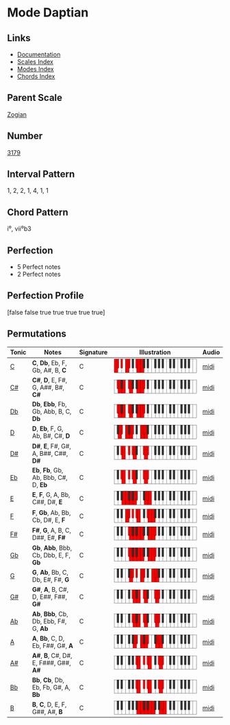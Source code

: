 # Mode Daptian

## Links

- [Documentation](README.md)
- [Scales Index](Scales.md)
- [Modes Index](Modes.md)
- [Chords Index](Chords.md)

## Parent Scale

[Zogian](ScaleZogian.md)

## Number

[3179](https://ianring.com/musictheory/scales/3179)

## Interval Pattern

1, 2, 2, 1, 4, 1, 1

## Chord Pattern

i⁰, vii⁰b3

## Perfection

- 5 Perfect notes
- 2 Perfect notes

## Perfection Profile

[false false true true true true true]

## Permutations

| Tonic | Notes | Signature | Illustration | Audio |
|-------|-------|-----------|--------------|-------|
| [C](ModeCNaturalDaptian.md) | **C**, **Db**, Eb, F, Gb, A#, B, **C** | C | ![CNaturalDaptian](ModeCNaturalDaptian.png) | [midi](https://github.com/edipermadi/music/blob/main/docs/ModeCNaturalDaptian.mid?raw=true) |
| [C#](ModeCSharpDaptian.md) | **C#**, **D**, E, F#, G, A##, B#, **C#** | C | ![CSharpDaptian](ModeCSharpDaptian.png) | [midi](https://github.com/edipermadi/music/blob/main/docs/ModeCSharpDaptian.mid?raw=true) |
| [Db](ModeDFlatDaptian.md) | **Db**, **Ebb**, Fb, Gb, Abb, B, C, **Db** | C | ![DFlatDaptian](ModeDFlatDaptian.png) | [midi](https://github.com/edipermadi/music/blob/main/docs/ModeDFlatDaptian.mid?raw=true) |
| [D](ModeDNaturalDaptian.md) | **D**, **Eb**, F, G, Ab, B#, C#, **D** | C | ![DNaturalDaptian](ModeDNaturalDaptian.png) | [midi](https://github.com/edipermadi/music/blob/main/docs/ModeDNaturalDaptian.mid?raw=true) |
| [D#](ModeDSharpDaptian.md) | **D#**, **E**, F#, G#, A, B##, C##, **D#** | C | ![DSharpDaptian](ModeDSharpDaptian.png) | [midi](https://github.com/edipermadi/music/blob/main/docs/ModeDSharpDaptian.mid?raw=true) |
| [Eb](ModeEFlatDaptian.md) | **Eb**, **Fb**, Gb, Ab, Bbb, C#, D, **Eb** | C | ![EFlatDaptian](ModeEFlatDaptian.png) | [midi](https://github.com/edipermadi/music/blob/main/docs/ModeEFlatDaptian.mid?raw=true) |
| [E](ModeENaturalDaptian.md) | **E**, **F**, G, A, Bb, C##, D#, **E** | C | ![ENaturalDaptian](ModeENaturalDaptian.png) | [midi](https://github.com/edipermadi/music/blob/main/docs/ModeENaturalDaptian.mid?raw=true) |
| [F](ModeFNaturalDaptian.md) | **F**, **Gb**, Ab, Bb, Cb, D#, E, **F** | C | ![FNaturalDaptian](ModeFNaturalDaptian.png) | [midi](https://github.com/edipermadi/music/blob/main/docs/ModeFNaturalDaptian.mid?raw=true) |
| [F#](ModeFSharpDaptian.md) | **F#**, **G**, A, B, C, D##, E#, **F#** | C | ![FSharpDaptian](ModeFSharpDaptian.png) | [midi](https://github.com/edipermadi/music/blob/main/docs/ModeFSharpDaptian.mid?raw=true) |
| [Gb](ModeGFlatDaptian.md) | **Gb**, **Abb**, Bbb, Cb, Dbb, E, F, **Gb** | C | ![GFlatDaptian](ModeGFlatDaptian.png) | [midi](https://github.com/edipermadi/music/blob/main/docs/ModeGFlatDaptian.mid?raw=true) |
| [G](ModeGNaturalDaptian.md) | **G**, **Ab**, Bb, C, Db, E#, F#, **G** | C | ![GNaturalDaptian](ModeGNaturalDaptian.png) | [midi](https://github.com/edipermadi/music/blob/main/docs/ModeGNaturalDaptian.mid?raw=true) |
| [G#](ModeGSharpDaptian.md) | **G#**, **A**, B, C#, D, E##, F##, **G#** | C | ![GSharpDaptian](ModeGSharpDaptian.png) | [midi](https://github.com/edipermadi/music/blob/main/docs/ModeGSharpDaptian.mid?raw=true) |
| [Ab](ModeAFlatDaptian.md) | **Ab**, **Bbb**, Cb, Db, Ebb, F#, G, **Ab** | C | ![AFlatDaptian](ModeAFlatDaptian.png) | [midi](https://github.com/edipermadi/music/blob/main/docs/ModeAFlatDaptian.mid?raw=true) |
| [A](ModeANaturalDaptian.md) | **A**, **Bb**, C, D, Eb, F##, G#, **A** | C | ![ANaturalDaptian](ModeANaturalDaptian.png) | [midi](https://github.com/edipermadi/music/blob/main/docs/ModeANaturalDaptian.mid?raw=true) |
| [A#](ModeASharpDaptian.md) | **A#**, **B**, C#, D#, E, F###, G##, **A#** | C | ![ASharpDaptian](ModeASharpDaptian.png) | [midi](https://github.com/edipermadi/music/blob/main/docs/ModeASharpDaptian.mid?raw=true) |
| [Bb](ModeBFlatDaptian.md) | **Bb**, **Cb**, Db, Eb, Fb, G#, A, **Bb** | C | ![BFlatDaptian](ModeBFlatDaptian.png) | [midi](https://github.com/edipermadi/music/blob/main/docs/ModeBFlatDaptian.mid?raw=true) |
| [B](ModeBNaturalDaptian.md) | **B**, **C**, D, E, F, G##, A#, **B** | C | ![BNaturalDaptian](ModeBNaturalDaptian.png) | [midi](https://github.com/edipermadi/music/blob/main/docs/ModeBNaturalDaptian.mid?raw=true) |
